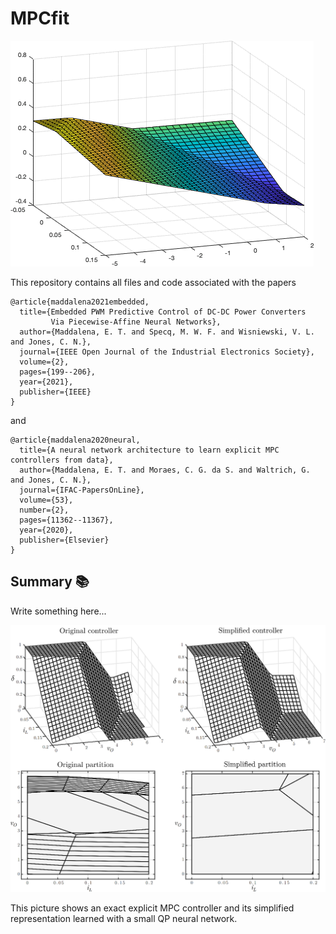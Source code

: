 # MPCfit

![alt text](https://github.com/emilioMaddalena/MPCfit/blob/master/fitting.gif)

This repository contains all files and code associated with the papers

```
@article{maddalena2021embedded,
  title={Embedded PWM Predictive Control of DC-DC Power Converters 
         Via Piecewise-Affine Neural Networks},
  author={Maddalena, E. T. and Specq, M. W. F. and Wisniewski, V. L. and Jones, C. N.},
  journal={IEEE Open Journal of the Industrial Electronics Society},
  volume={2},
  pages={199--206},
  year={2021},
  publisher={IEEE}
}
```

and

```
@article{maddalena2020neural,
  title={A neural network architecture to learn explicit MPC controllers from data},
  author={Maddalena, E. T. and Moraes, C. G. da S. and Waltrich, G. and Jones, C. N.},
  journal={IFAC-PapersOnLine},
  volume={53},
  number={2},
  pages={11362--11367},
  year={2020},
  publisher={Elsevier}
}
```

## Summary :books:

Write something here...

![alt text](https://github.com/emilioMaddalena/MPCfit/blob/master/picture.png)

This picture shows an exact explicit MPC controller and its simplified representation learned with a small QP neural network.
